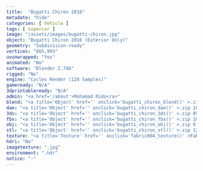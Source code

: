 ```yaml
---
title:  "Bugatti Chiron 2016"
metadate: "hide"
categories: [ Vehicle ]
tags: [ supercar ]
image: "/assets/images/bugatti-chiron.jpg"
object: "Bugatti Chiron 2016 (Exterior Only)"
geometry: "Subdivision-ready"
vertices: "665,993"
uvunwrapped: "Yes"
animated: "No"
software: "Blender 2.79b"
rigged: "No"
engine: "Cycles Render (128 Samples)"
gameready: "N/A"
3dprintableready: "N/A"
admin: "<a href='/about'>Mohamad Rido</a>"
blend: "<a title='Object' href='' onclick='bugatti_chiron_blend()' >.zip 15.9 MB</a>"
dae: "<a title='Object' href='' onclick='bugatti_chiron_dae()' >.zip 10.6 MB</a>"
3ds: "<a title='Object' href='' onclick='bugatti_chiron_3ds()' >.zip 896.4 kB</a>"
fbx: "<a title='Object' href='' onclick='bugatti_chiron_fbx()' >.zip 10.3 MB</a>"
obj: "<a title='Object' href='' onclick='bugatti_chiron_obj()' >.zip 9.6 MB</a>"
stl: "<a title='Object' href='' onclick='bugatti_chiron_stl()' >.zip 12.7 MB</a>"
texture: "<a title='Texture' href='' onclick='fabric004_texture()' >Fabric004</a>"
hdri: "No"
imagetexture: ".jpg"
environment: ".hdr"
notice: "-"
---
```

